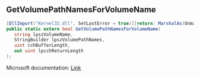 ## GetVolumePathNamesForVolumeName

```csharp
[DllImport("Kernel32.dll", SetLastError = true)][return: MarshalAs(UnmanagedType.Bool)]
public static extern bool GetVolumePathNamesForVolumeName(
   string lpszVolumeName,
   StringBuilder lpszVolumePathNames,
   uint cchBufferLength,
   out uint lpcchReturnLength
);
```

Microsoft documentation: [Link](https://docs.microsoft.com/en-us/windows/win32/api/fileapi/nf-fileapi-getvolumepathnamesforvolumenamew)
